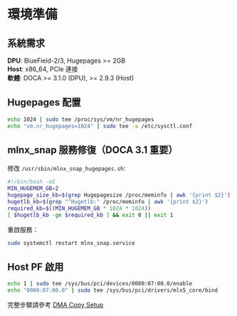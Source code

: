 # 環境準備

## 系統需求

**DPU**: BlueField-2/3, Hugepages >= 2GB  
**Host**: x86_64, PCIe 連接  
**軟體**: DOCA >= 3.1.0 (DPU), >= 2.9.3 (Host)

## Hugepages 配置

```bash
echo 1024 | sudo tee /proc/sys/vm/nr_hugepages
echo "vm.nr_hugepages=1024" | sudo tee -a /etc/sysctl.conf
```

## mlnx_snap 服務修復（DOCA 3.1 重要）

修改 `/usr/sbin/mlnx_snap_hugepages.sh`:
```bash
#!/bin/bash -eE
MIN_HUGEMEM_GB=2
hugepage_size_kb=$(grep Hugepagesize /proc/meminfo | awk '{print $2}')
hugetlb_kb=$(grep "^Hugetlb:" /proc/meminfo | awk '{print $2}')
required_kb=$((MIN_HUGEMEM_GB * 1024 * 1024))
[ $hugetlb_kb -ge $required_kb ] && exit 0 || exit 1
```

重啟服務：
```bash
sudo systemctl restart mlnx_snap.service
```

## Host PF 啟用

```bash
echo 1 | sudo tee /sys/bus/pci/devices/0000:07:00.0/enable
echo "0000:07:00.0" | sudo tee /sys/bus/pci/drivers/mlx5_core/bind
```

完整步驟請參考 [DMA Copy Setup](../dma_copy/README.md#環境準備)
